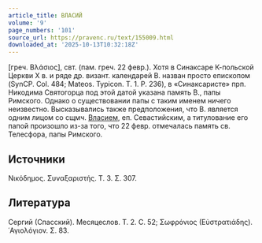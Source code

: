 ```yaml
---
article_title: ВЛАСИЙ
volume: '9'
page_numbers: '101'
source_url: https://pravenc.ru/text/155009.html
downloaded_at: '2025-10-13T10:32:18Z'
---
```


[греч. Βλάσιος], свт. (пам. греч. 22 февр.). Хотя в Синаксаре К-польской Церкви X в. и ряде др. визант. календарей В. назван просто епископом (SynCP. Col. 484; Mateos. Typicon. Т. 1. P. 236), в «Синаксаристе» прп. Никодима Святогорца под этой датой указана память В., папы Римского. Однако о существовании папы с таким именем ничего неизвестно. Высказывались также предположения, что В. является одним лицом со сщмч. [Власием](https://pravenc.ru/text/Власием.html), еп. Севастийским, а титулование его папой произошло из-за того, что 22 февр. отмечалась память св. Телесфора, папы Римского.

## Источники

Νικόδημος. Συναξαριστής. Τ. 3. Σ. 307.

## Литература

Сергий (Спасский). Месяцеслов. Т. 2. С. 52; Σωφρόνιος (Εὐστρατιάδης). ῾Αγιολόγιον. Σ. 83.
